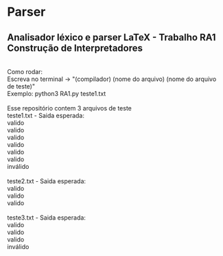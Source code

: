 # Parser
<h2>Analisador léxico e parser LaTeX - Trabalho RA1 Construção de Interpretadores</h2>
<br>
Como rodar:<br>
Escreva no terminal -> "(compilador) (nome do arquivo) (nome do arquivo de teste)" <br>
Exemplo: python3 RA1.py teste1.txt
<br><br>
Esse repositório contem 3 arquivos de teste<br>
teste1.txt - Saida esperada:<br>
valido<br>
valido<br>
valido<br>
valido<br>
valido<br>
valido<br>
inválido<br>
<br>
teste2.txt - Saida esperada:<br>
valido<br>
valido<br>
valido<br>
<br>
teste3.txt - Saida esperada:<br>
valido<br>
valido<br>
valido<br>
inválido<br>
